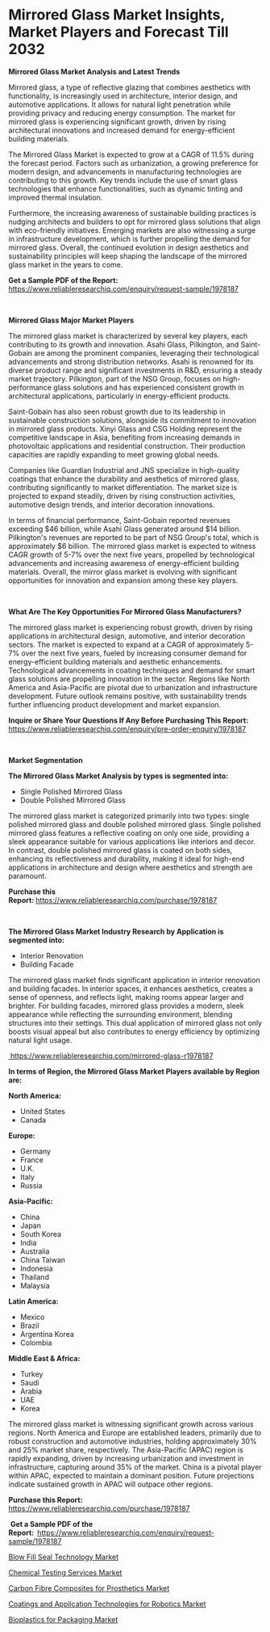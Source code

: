 <p><h1>Mirrored Glass Market Insights, Market Players and Forecast Till 2032</h1></p><p><strong>Mirrored Glass Market Analysis and Latest Trends</strong></p>
<p><p>Mirrored glass, a type of reflective glazing that combines aesthetics with functionality, is increasingly used in architecture, interior design, and automotive applications. It allows for natural light penetration while providing privacy and reducing energy consumption. The market for mirrored glass is experiencing significant growth, driven by rising architectural innovations and increased demand for energy-efficient building materials.</p><p>The Mirrored Glass Market is expected to grow at a CAGR of 11.5% during the forecast period. Factors such as urbanization, a growing preference for modern design, and advancements in manufacturing technologies are contributing to this growth. Key trends include the use of smart glass technologies that enhance functionalities, such as dynamic tinting and improved thermal insulation. </p><p>Furthermore, the increasing awareness of sustainable building practices is nudging architects and builders to opt for mirrored glass solutions that align with eco-friendly initiatives. Emerging markets are also witnessing a surge in infrastructure development, which is further propelling the demand for mirrored glass. Overall, the continued evolution in design aesthetics and sustainability principles will keep shaping the landscape of the mirrored glass market in the years to come.</p></p>
<p><strong>Get a Sample PDF of the Report:&nbsp;</strong> <a href="https://www.reliableresearchiq.com/enquiry/request-sample/1978187?utm_campaign=1121&utm_medium=2&utm_source=Github&utm_content=ia&utm_term=01042025&utm_id=mirrored-glass">https://www.reliableresearchiq.com/enquiry/request-sample/1978187</a></p>
<p>&nbsp;</p>
<p><strong>Mirrored Glass Major Market Players</strong></p>
<p><p>The mirrored glass market is characterized by several key players, each contributing to its growth and innovation. Asahi Glass, Pilkington, and Saint-Gobain are among the prominent companies, leveraging their technological advancements and strong distribution networks. Asahi is renowned for its diverse product range and significant investments in R&D, ensuring a steady market trajectory. Pilkington, part of the NSG Group, focuses on high-performance glass solutions and has experienced consistent growth in architectural applications, particularly in energy-efficient products.</p><p>Saint-Gobain has also seen robust growth due to its leadership in sustainable construction solutions, alongside its commitment to innovation in mirrored glass products. Xinyi Glass and CSG Holding represent the competitive landscape in Asia, benefiting from increasing demands in photovoltaic applications and residential construction. Their production capacities are rapidly expanding to meet growing global needs.</p><p>Companies like Guardian Industrial and JNS specialize in high-quality coatings that enhance the durability and aesthetics of mirrored glass, contributing significantly to market differentiation. The market size is projected to expand steadily, driven by rising construction activities, automotive design trends, and interior decoration innovations.</p><p>In terms of financial performance, Saint-Gobain reported revenues exceeding $46 billion, while Asahi Glass generated around $14 billion. Pilkington's revenues are reported to be part of NSG Group's total, which is approximately $6 billion. The mirrored glass market is expected to witness CAGR growth of 5-7% over the next five years, propelled by technological advancements and increasing awareness of energy-efficient building materials. Overall, the mirror glass market is evolving with significant opportunities for innovation and expansion among these key players.</p></p>
<p>&nbsp;</p>
<p><strong>What Are The Key Opportunities For Mirrored Glass Manufacturers?</strong></p>
<p><p>The mirrored glass market is experiencing robust growth, driven by rising applications in architectural design, automotive, and interior decoration sectors. The market is expected to expand at a CAGR of approximately 5-7% over the next five years, fueled by increasing consumer demand for energy-efficient building materials and aesthetic enhancements. Technological advancements in coating techniques and demand for smart glass solutions are propelling innovation in the sector. Regions like North America and Asia-Pacific are pivotal due to urbanization and infrastructure development. Future outlook remains positive, with sustainability trends further influencing product development and market expansion.</p></p>
<p><strong>Inquire or Share Your Questions If Any Before Purchasing This Report:</strong> <a href="https://www.reliableresearchiq.com/enquiry/pre-order-enquiry/1978187?utm_campaign=1121&utm_medium=2&utm_source=Github&utm_content=ia&utm_term=01042025&utm_id=mirrored-glass">https://www.reliableresearchiq.com/enquiry/pre-order-enquiry/1978187</a></p>
<p>&nbsp;</p>
<p><strong>Market Segmentation</strong></p>
<p><strong>The Mirrored Glass Market Analysis by types is segmented into:</strong></p>
<p><ul><li>Single Polished Mirrored Glass</li><li>Double Polished Mirrored Glass</li></ul></p>
<p><p>The mirrored glass market is categorized primarily into two types: single polished mirrored glass and double polished mirrored glass. Single polished mirrored glass features a reflective coating on only one side, providing a sleek appearance suitable for various applications like interiors and decor. In contrast, double polished mirrored glass is coated on both sides, enhancing its reflectiveness and durability, making it ideal for high-end applications in architecture and design where aesthetics and strength are paramount.</p></p>
<p><strong>Purchase this Report:&nbsp;</strong><a href="https://www.reliableresearchiq.com/purchase/1978187?utm_campaign=1121&utm_medium=2&utm_source=Github&utm_content=ia&utm_term=01042025&utm_id=mirrored-glass">https://www.reliableresearchiq.com/purchase/1978187</a></p>
<p>&nbsp;</p>
<p><strong>The Mirrored Glass Market Industry Research by Application is segmented into:</strong></p>
<p><ul><li>Interior Renovation</li><li>Building Facade</li></ul></p>
<p><p>The mirrored glass market finds significant application in interior renovation and building facades. In interior spaces, it enhances aesthetics, creates a sense of openness, and reflects light, making rooms appear larger and brighter. For building facades, mirrored glass provides a modern, sleek appearance while reflecting the surrounding environment, blending structures into their settings. This dual application of mirrored glass not only boosts visual appeal but also contributes to energy efficiency by optimizing natural light usage.</p></p>
<p><a href="https://www.reliableresearchiq.com/mirrored-glass-r1978187?utm_campaign=1121&utm_medium=2&utm_source=Github&utm_content=ia&utm_term=01042025&utm_id=mirrored-glass">&nbsp;https://www.reliableresearchiq.com/mirrored-glass-r1978187</a></p>
<p><strong>In terms of Region, the Mirrored Glass Market Players available by Region are:</strong></p>
<p>
    <p> <strong> North America: </strong>
        <ul>
            <li>United States</li>
            <li>Canada</li>
        </ul>
        </p> 
    <p> <strong> Europe: </strong>
        <ul>
            <li>Germany</li>
            <li>France</li>
            <li>U.K.</li>
            <li>Italy</li>
            <li>Russia</li>
        </ul>
        </p> 
    <p> <strong> Asia-Pacific: </strong>
        <ul>
            <li>China</li>
            <li>Japan</li>
            <li>South Korea</li>
            <li>India</li>
            <li>Australia</li>
            <li>China Taiwan</li>
            <li>Indonesia</li>
            <li>Thailand</li>
            <li>Malaysia</li>
        </ul>
        </p> 
    <p> <strong> Latin America: </strong>
        <ul>
            <li>Mexico</li>
            <li>Brazil</li>
            <li>Argentina Korea</li>
            <li>Colombia</li>
        </ul>
        </p> 
    <p> <strong> Middle East & Africa: </strong>
        <ul>
            <li>Turkey</li>
            <li>Saudi</li>
            <li>Arabia</li>
            <li>UAE</li>
            <li>Korea</li>
        </ul>
    </p>
    </p>
<p><p>The mirrored glass market is witnessing significant growth across various regions. North America and Europe are established leaders, primarily due to robust construction and automotive industries, holding approximately 30% and 25% market share, respectively. The Asia-Pacific (APAC) region is rapidly expanding, driven by increasing urbanization and investment in infrastructure, capturing around 35% of the market. China is a pivotal player within APAC, expected to maintain a dominant position. Future projections indicate sustained growth in APAC will outpace other regions.</p></p>
<p><strong>Purchase this Report: </strong><a href="https://www.reliableresearchiq.com/purchase/1978187?utm_campaign=1121&utm_medium=2&utm_source=Github&utm_content=ia&utm_term=01042025&utm_id=mirrored-glass">https://www.reliableresearchiq.com/purchase/1978187</a></p>
<p>&nbsp;<strong>Get a Sample PDF of the Report:&nbsp;&nbsp;</strong><a href="https://www.reliableresearchiq.com/enquiry/request-sample/1978187?utm_campaign=1121&utm_medium=2&utm_source=Github&utm_content=ia&utm_term=01042025&utm_id=mirrored-glass">https://www.reliableresearchiq.com/enquiry/request-sample/1978187</a></p>
<p><strong></strong></p>
<p><p><a href="https://github.com/darenph8er/Market-Research-Report-List-1/blob/main/blow-fill-seal-technology-market.md?utm_campaign=1121&utm_medium=2&utm_source=Github&utm_content=ia&utm_term=01042025&utm_id=mirrored-glass">Blow Fill Seal Technology Market</a></p><p><a href="https://github.com/lateshab69/Market-Research-Report-List-1/blob/main/chemical-testing-services-market.md?utm_campaign=1121&utm_medium=2&utm_source=Github&utm_content=ia&utm_term=01042025&utm_id=mirrored-glass">Chemical Testing Services Market</a></p><p><a href="https://github.com/rosalinebhakta48/Market-Research-Report-List-1/blob/main/carbon-fibre-composites-for-prosthetics-market.md?utm_campaign=1121&utm_medium=2&utm_source=Github&utm_content=ia&utm_term=01042025&utm_id=mirrored-glass">Carbon Fibre Composites for Prosthetics Market</a></p><p><a href="https://github.com/hedbomkrahe/Market-Research-Report-List-1/blob/main/coatings-and-application-technologies-for-robotics-market.md?utm_campaign=1121&utm_medium=2&utm_source=Github&utm_content=ia&utm_term=01042025&utm_id=mirrored-glass">Coatings and Application Technologies for Robotics Market</a></p><p><a href="https://github.com/ElviraLeka1962/Market-Research-Report-List-1/blob/main/bioplastics-for-packaging-market.md?utm_campaign=1121&utm_medium=2&utm_source=Github&utm_content=ia&utm_term=01042025&utm_id=mirrored-glass">Bioplastics for Packaging Market</a></p></p>